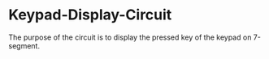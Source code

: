 # Keypad-Display-Circuit
The purpose of the circuit is to display the pressed key of the keypad on 7-segment.
